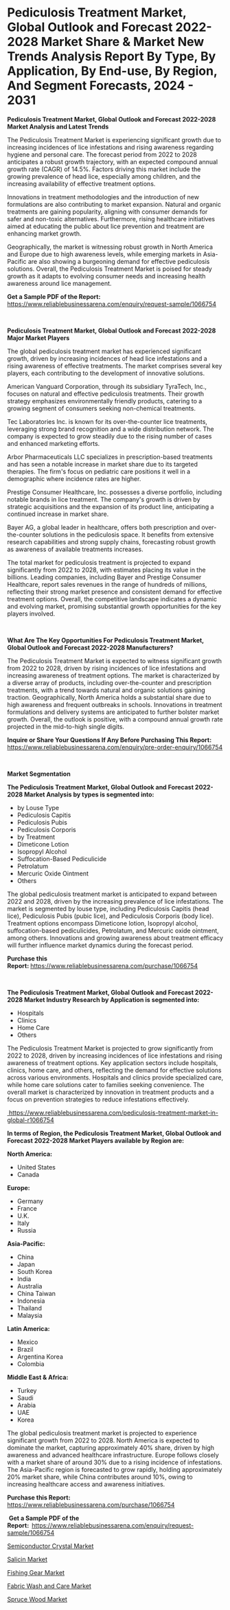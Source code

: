 <p><h1>Pediculosis Treatment Market, Global Outlook and Forecast 2022-2028 Market Share & Market New Trends Analysis Report By Type, By Application, By End-use, By Region, And Segment Forecasts, 2024 - 2031</h1></p><p><strong>Pediculosis Treatment Market, Global Outlook and Forecast 2022-2028 Market Analysis and Latest Trends</strong></p>
<p><p>The Pediculosis Treatment Market is experiencing significant growth due to increasing incidences of lice infestations and rising awareness regarding hygiene and personal care. The forecast period from 2022 to 2028 anticipates a robust growth trajectory, with an expected compound annual growth rate (CAGR) of 14.5%. Factors driving this market include the growing prevalence of head lice, especially among children, and the increasing availability of effective treatment options.</p><p>Innovations in treatment methodologies and the introduction of new formulations are also contributing to market expansion. Natural and organic treatments are gaining popularity, aligning with consumer demands for safer and non-toxic alternatives. Furthermore, rising healthcare initiatives aimed at educating the public about lice prevention and treatment are enhancing market growth.</p><p>Geographically, the market is witnessing robust growth in North America and Europe due to high awareness levels, while emerging markets in Asia-Pacific are also showing a burgeoning demand for effective pediculosis solutions. Overall, the Pediculosis Treatment Market is poised for steady growth as it adapts to evolving consumer needs and increasing health awareness around lice management.</p></p>
<p><strong>Get a Sample PDF of the Report:&nbsp;</strong> <a href="https://www.reliablebusinessarena.com/enquiry/request-sample/1066754">https://www.reliablebusinessarena.com/enquiry/request-sample/1066754</a></p>
<p>&nbsp;</p>
<p><strong>Pediculosis Treatment Market, Global Outlook and Forecast 2022-2028 Major Market Players</strong></p>
<p><p>The global pediculosis treatment market has experienced significant growth, driven by increasing incidences of head lice infestations and a rising awareness of effective treatments. The market comprises several key players, each contributing to the development of innovative solutions.</p><p>American Vanguard Corporation, through its subsidiary TyraTech, Inc., focuses on natural and effective pediculosis treatments. Their growth strategy emphasizes environmentally friendly products, catering to a growing segment of consumers seeking non-chemical treatments. </p><p>Tec Laboratories Inc. is known for its over-the-counter lice treatments, leveraging strong brand recognition and a wide distribution network. The company is expected to grow steadily due to the rising number of cases and enhanced marketing efforts.</p><p>Arbor Pharmaceuticals LLC specializes in prescription-based treatments and has seen a notable increase in market share due to its targeted therapies. The firm's focus on pediatric care positions it well in a demographic where incidence rates are higher.</p><p>Prestige Consumer Healthcare, Inc. possesses a diverse portfolio, including notable brands in lice treatment. The company's growth is driven by strategic acquisitions and the expansion of its product line, anticipating a continued increase in market share.</p><p>Bayer AG, a global leader in healthcare, offers both prescription and over-the-counter solutions in the pediculosis space. It benefits from extensive research capabilities and strong supply chains, forecasting robust growth as awareness of available treatments increases.</p><p>The total market for pediculosis treatment is projected to expand significantly from 2022 to 2028, with estimates placing its value in the billions. Leading companies, including Bayer and Prestige Consumer Healthcare, report sales revenues in the range of hundreds of millions, reflecting their strong market presence and consistent demand for effective treatment options. Overall, the competitive landscape indicates a dynamic and evolving market, promising substantial growth opportunities for the key players involved.</p></p>
<p>&nbsp;</p>
<p><strong>What Are The Key Opportunities For Pediculosis Treatment Market, Global Outlook and Forecast 2022-2028 Manufacturers?</strong></p>
<p><p>The Pediculosis Treatment Market is expected to witness significant growth from 2022 to 2028, driven by rising incidences of lice infestations and increasing awareness of treatment options. The market is characterized by a diverse array of products, including over-the-counter and prescription treatments, with a trend towards natural and organic solutions gaining traction. Geographically, North America holds a substantial share due to high awareness and frequent outbreaks in schools. Innovations in treatment formulations and delivery systems are anticipated to further bolster market growth. Overall, the outlook is positive, with a compound annual growth rate projected in the mid-to-high single digits.</p></p>
<p><strong>Inquire or Share Your Questions If Any Before Purchasing This Report:</strong> <a href="https://www.reliablebusinessarena.com/enquiry/pre-order-enquiry/1066754">https://www.reliablebusinessarena.com/enquiry/pre-order-enquiry/1066754</a></p>
<p>&nbsp;</p>
<p><strong>Market Segmentation</strong></p>
<p><strong>The Pediculosis Treatment Market, Global Outlook and Forecast 2022-2028 Market Analysis by types is segmented into:</strong></p>
<p><ul><li>by Louse Type</li><li>Pediculosis Capitis</li><li>Pediculosis Pubis</li><li>Pediculosis Corporis</li><li>by Treatment</li><li>Dimeticone Lotion</li><li>Isopropyl Alcohol</li><li>Suffocation-Based Pediculicide</li><li>Petrolatum</li><li>Mercuric Oxide Ointment</li><li>Others</li></ul></p>
<p><p>The global pediculosis treatment market is anticipated to expand between 2022 and 2028, driven by the increasing prevalence of lice infestations. The market is segmented by louse type, including Pediculosis Capitis (head lice), Pediculosis Pubis (pubic lice), and Pediculosis Corporis (body lice). Treatment options encompass Dimeticone lotion, Isopropyl alcohol, suffocation-based pediculicides, Petrolatum, and Mercuric oxide ointment, among others. Innovations and growing awareness about treatment efficacy will further influence market dynamics during the forecast period.</p></p>
<p><strong>Purchase this Report:&nbsp;</strong><a href="https://www.reliablebusinessarena.com/purchase/1066754">https://www.reliablebusinessarena.com/purchase/1066754</a></p>
<p>&nbsp;</p>
<p><strong>The Pediculosis Treatment Market, Global Outlook and Forecast 2022-2028 Market Industry Research by Application is segmented into:</strong></p>
<p><ul><li>Hospitals</li><li>Clinics</li><li>Home Care</li><li>Others</li></ul></p>
<p><p>The Pediculosis Treatment Market is projected to grow significantly from 2022 to 2028, driven by increasing incidences of lice infestations and rising awareness of treatment options. Key application sectors include hospitals, clinics, home care, and others, reflecting the demand for effective solutions across various environments. Hospitals and clinics provide specialized care, while home care solutions cater to families seeking convenience. The overall market is characterized by innovation in treatment products and a focus on prevention strategies to reduce infestations effectively.</p></p>
<p><a href="https://www.reliablebusinessarena.com/pediculosis-treatment-market-in-global-r1066754">&nbsp;https://www.reliablebusinessarena.com/pediculosis-treatment-market-in-global-r1066754</a></p>
<p><strong>In terms of Region, the Pediculosis Treatment Market, Global Outlook and Forecast 2022-2028 Market Players available by Region are:</strong></p>
<p>
    <p> <strong> North America: </strong>
        <ul>
            <li>United States</li>
            <li>Canada</li>
        </ul>
        </p> 
    <p> <strong> Europe: </strong>
        <ul>
            <li>Germany</li>
            <li>France</li>
            <li>U.K.</li>
            <li>Italy</li>
            <li>Russia</li>
        </ul>
        </p> 
    <p> <strong> Asia-Pacific: </strong>
        <ul>
            <li>China</li>
            <li>Japan</li>
            <li>South Korea</li>
            <li>India</li>
            <li>Australia</li>
            <li>China Taiwan</li>
            <li>Indonesia</li>
            <li>Thailand</li>
            <li>Malaysia</li>
        </ul>
        </p> 
    <p> <strong> Latin America: </strong>
        <ul>
            <li>Mexico</li>
            <li>Brazil</li>
            <li>Argentina Korea</li>
            <li>Colombia</li>
        </ul>
        </p> 
    <p> <strong> Middle East & Africa: </strong>
        <ul>
            <li>Turkey</li>
            <li>Saudi</li>
            <li>Arabia</li>
            <li>UAE</li>
            <li>Korea</li>
        </ul>
    </p>
    </p>
<p><p>The global pediculosis treatment market is projected to experience significant growth from 2022 to 2028. North America is expected to dominate the market, capturing approximately 40% share, driven by high awareness and advanced healthcare infrastructure. Europe follows closely with a market share of around 30% due to a rising incidence of infestations. The Asia-Pacific region is forecasted to grow rapidly, holding approximately 20% market share, while China contributes around 10%, owing to increasing healthcare access and awareness initiatives.</p></p>
<p><strong>Purchase this Report: </strong><a href="https://www.reliablebusinessarena.com/purchase/1066754">https://www.reliablebusinessarena.com/purchase/1066754</a></p>
<p>&nbsp;<strong>Get a Sample PDF of the Report:&nbsp;&nbsp;</strong><a href="https://www.reliablebusinessarena.com/enquiry/request-sample/1066754">https://www.reliablebusinessarena.com/enquiry/request-sample/1066754</a></p>
<p><strong></strong></p>
<p><p><a href="https://issuu.com/reportprime-2/docs/semiconductor-crystal-market-size-2_2b3ac76af31ebd">Semiconductor Crystal Market</a></p><p><a href="https://issuu.com/reportprime-2/docs/salicin-market-size-2030.pptx_22ec9690bcb790">Salicin Market</a></p><p><a href="https://medium.com/@shanieprice69879/the-fishing-gear-market-is-anticipated-to-experience-significant-growth-with-a-projected-cagr-of-25d90cc16d60">Fishing Gear Market</a></p><p><a href="https://medium.com/@shanieprice69879/the-fabric-wash-and-care-market-report-analyzes-important-operational-and-performance-data-so-one-971a05088233">Fabric Wash and Care Market</a></p><p><a href="https://www.linkedin.com/pulse/spruce-wood-market-share-size-trends-industry-analysis-report-application-xxvke?trackingId=wKreXtlnTnS8azhZbyCZsA%3D%3D">Spruce Wood Market</a></p></p>